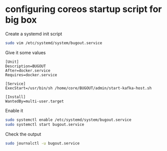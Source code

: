 # configuring coreos startup script for big box

Create a systemd init script

```sh
sudo vim /etc/systemd/system/bugout.service
```

Give it some values

```text
[Unit]
Description=BUGOUT
After=docker.service
Requires=docker.service

[Service]
ExecStart=/usr/bin/sh /home/core/BUGOUT/admin/start-kafka-host.sh

[Install]
WantedBy=multi-user.target
```

Enable it

```sh
sudo systemctl enable /etc/systemd/system/bugout.service
sudo systemctl start bugout.service
```

Check the output

```sh
sudo journalctl -u bugout.service
```

